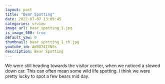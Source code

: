 ```yaml
---
layout: post
title: "Bear Spotting"
date: 2022-07-07 13:09:45
categories: vrview
image_url: bear_spotting_1.jpg
is_image_360: true
default_yaw: 0
thumbnail: bear_spotting_1_th.jpg
youtube_id: AW8O74IYNSs
description: Bear Spotting
---
```

We were still heading towards the visitor center, when we noticed a slowed down car. This can often mean some wild life spotting. I think we were pretty lucky to spot a few bears mid day.
